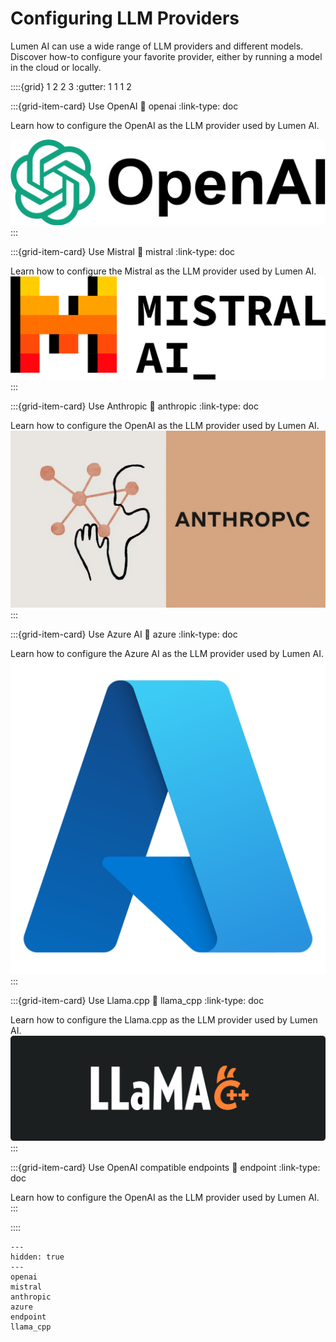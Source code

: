 # Configuring LLM Providers

Lumen AI can use a wide range of LLM providers and different models. Discover how-to configure your favorite provider, either by running a model in the cloud or locally.

::::{grid} 1 2 2 3
:gutter: 1 1 1 2

:::{grid-item-card} Use OpenAI
:link: openai
:link-type: doc

Learn how to configure the OpenAI as the LLM provider used by Lumen AI.

![OpenAI Logo](../../../_static/logos/openai.png)
:::

:::{grid-item-card} Use Mistral
:link: mistral
:link-type: doc

Learn how to configure the Mistral as the LLM provider used by Lumen AI.
![Mistral Logo](../../../_static/logos/mistral.png)
:::

:::{grid-item-card} Use Anthropic
:link: anthropic
:link-type: doc

Learn how to configure the OpenAI as the LLM provider used by Lumen AI.
![Anthropic Logo](../../../_static/logos/anthropic.png)
:::

:::{grid-item-card} Use Azure AI
:link: azure
:link-type: doc

Learn how to configure the Azure AI as the LLM provider used by Lumen AI.
![Azure Logo](../../../_static/logos/azure.png)
:::

:::{grid-item-card} Use Llama.cpp
:link: llama_cpp
:link-type: doc

Learn how to configure the Llama.cpp as the LLM provider used by Lumen AI.
![Lllama.cpp Logo](../../../_static/logos/llama_cpp.png)
:::

:::{grid-item-card} Use OpenAI compatible endpoints
:link: endpoint
:link-type: doc

Learn how to configure the OpenAI as the LLM provider used by Lumen AI.
:::

::::

```{toctree}
---
hidden: true
---
openai
mistral
anthropic
azure
endpoint
llama_cpp
```
